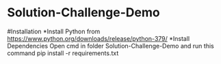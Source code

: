 # Solution-Challenge-Demo
#Installation
*Install Python from https://www.python.org/downloads/release/python-379/
*Install Dependencies Open cmd in folder Solution-Challenge-Demo and run this command
pip install -r requirements.txt
